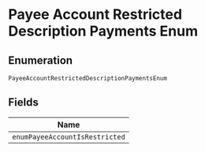 
# Payee Account Restricted Description Payments Enum

## Enumeration

`PayeeAccountRestrictedDescriptionPaymentsEnum`

## Fields

| Name |
|  --- |
| `enumPayeeAccountIsRestricted` |

